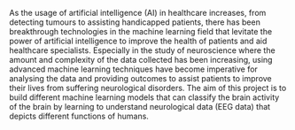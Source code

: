 As the usage of artificial intelligence (AI) in healthcare increases, from detecting tumours to assisting handicapped patients, there has been breakthrough technologies in the machine learning field that levitate the power of artificial intelligence to improve the health of patients and aid healthcare specialists. Especially in the study of neuroscience where the amount and complexity of the data collected has been increasing, using advanced machine learning techniques have become imperative for analysing the data and providing outcomes to assist patients to improve their lives from suffering neurological disorders. The aim of this project is to build different machine learning models that can classify the brain activity of the brain by learning to understand neurological data (EEG data) that depicts different functions of humans.
